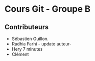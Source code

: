 # Cours Git - Groupe B

## Contributeurs

* Sébastien Guillon.
* Radhia Farhi - update auteur-
* Hery 7 minutes
* Clément
